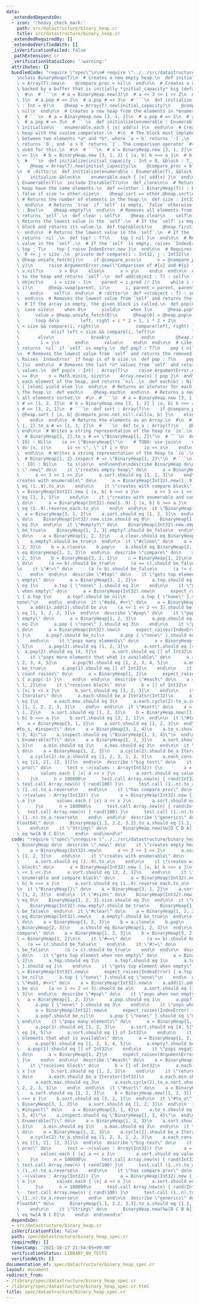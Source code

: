 ```yaml
---
data:
  _extendedDependsOn:
  - icon: ':heavy_check_mark:'
    path: src/datastructure/binary_heap.cr
    title: src/datastructure/binary_heap.cr
  _extendedRequiredBy: []
  _extendedVerifiedWith: []
  _isVerificationFailed: false
  _pathExtension: cr
  _verificationStatusIcon: ':warning:'
  attributes: {}
  bundledCode: "require \"spec\"\n\n# require \"../../src/datastructure/binary_heap\"\
    \nclass BinaryHeap(T)\n  # Creates a new empty heap.\n  def initialize\n    @heap\
    \ = Array(T).new\n    @compare_proc = nil\n  end\n\n  # Creates a new empty heap\
    \ backed by a buffer that is initially *initial_capacity* big (default: `0`).\n\
    \  #\n  # ```\n  # a = BinaryHeap.new(3)\n  # a << 3 << 1 << 2\n  # a.pop # =>\
    \ 1\n  # a.pop # => 2\n  # a.pop # => 3\n  # ```\n  def initialize(initial_capacity\
    \ : Int = 0)\n    @heap = Array(T).new(initial_capacity)\n    @compare_proc =\
    \ nil\n  end\n\n  # Creates a new heap from the elements in *enumerable*.\n  #\n\
    \  # ```\n  # a = BinaryHeap.new [3, 1, 2]\n  # a.pop # => 1\n  # a.pop # => 2\n\
    \  # a.pop # => 3\n  # ```\n  def initialize(enumerable : Enumerable(T))\n   \
    \ initialize\n    enumerable.each { |x| add(x) }\n  end\n\n  # Creates a new empty\
    \ heap with the custom comperator.\n  #\n  # The block must implement a comparison\
    \ between two elements *a* and *b*, where `a < b` returns `-1`,\n  # `a == b`\
    \ returns `0`, and `a > b` returns `1`. The comparison operator `#<=>` can be\
    \ used for this.\n  #\n  # ```\n  # a = BinaryHeap.new [3, 1, 2]\n  # a.pop #\
    \ => 1\n  # b = BinaryHeap.new [3, 1, 2] { |a, b| b <=> a }\n  # b.pop # => 3\n\
    \  # ```\n  def initialize(initial_capacity : Int = 0, &block : T, T -> Int32?)\n\
    \    @heap = Array(T).new(initial_capacity)\n    @compare_proc = block\n  end\n\
    \n  # :ditto:\n  def initialize(enumerable : Enumerable(T), &block : T, T -> Int32?)\n\
    \    initialize &block\n    enumerable.each { |x| add(x) }\n  end\n\n  include\
    \ Enumerable(T)\n  include Iterable(T)\n\n  def_clone\n\n  # Returns true if both\
    \ heap have the same elements.\n  def ==(other : BinaryHeap(T)) : Bool\n    return\
    \ false if size != other.size\n    @heap.sort == other.@heap.sort\n  end\n\n \
    \ # Returns the number of elements in the heap.\n  def size : Int32\n    @heap.size\n\
    \  end\n\n  # Returns `true` if `self` is empty, `false` otherwise.\n  def empty?\
    \ : Bool\n    @heap.empty?\n  end\n\n  # Removes all elements from the heap and\
    \ returns `self`.\n  def clear : self\n    @heap.clear\n    self\n  end\n\n  #\
    \ Returns the lowest value in the `self`.\n  # If the `self` is empty, calls the\
    \ block and returns its value.\n  def top(&block)\n    @heap.first { yield }\n\
    \  end\n\n  # Returns the lowest value in the `self`.\n  # If the `self` is empty,\
    \ returns `nil`.\n  def top? : T?\n    top { nil }\n  end\n\n  # Returns the lowest\
    \ value in the `self`.\n  # If the `self` is empty, raises `IndexError`.\n  def\
    \ top : T\n    top { raise IndexError.new }\n  end\n\n  # Requires `0 <= i < size`,\
    \ `0 <= j < size`.\n  private def compare(i : Int32, j : Int32)\n    x, y = @heap.unsafe_fetch(i),\
    \ @heap.unsafe_fetch(j)\n    if @compare_proc\n      v = @compare_proc.not_nil!.call(x,\
    \ y)\n      raise ArgumentError.new(\"Comparison of #{x} and #{y} failed\") if\
    \ v.nil?\n      v > 0\n    else\n      x > y\n    end\n  end\n\n  # Adds *object*\
    \ to the heap and returns `self`.\n  def add(object : T) : self\n    @heap <<\
    \ object\n    i = size - 1\n    parent = i.pred // 2\n    while i > 0 && compare(parent,\
    \ i)\n      @heap.swap(parent, i)\n      i, parent = parent, parent.pred // 2\n\
    \    end\n    self\n  end\n\n  # :ditto:\n  def <<(object : T) : self\n    add(object)\n\
    \  end\n\n  # Removes the lowest value from `self` and returns the removed value.\n\
    \  # If the array is empty, the given block is called.\n  def pop(&block)\n  \
    \  case size\n    when 0\n      yield\n    when 1\n      @heap.pop\n    else\n\
    \      value = @heap.unsafe_fetch(0)\n      @heap[0] = @heap.pop\n      i = 0\n\
    \      loop do\n        left, right = i * 2 + 1, i * 2 + 2\n        j = if right\
    \ < size && compare(i, right)\n              compare(left, right) ? right : left\n\
    \            elsif left < size && compare(i, left)\n              left\n     \
    \       else\n              break\n            end\n        @heap.swap(i, j)\n\
    \        i = j\n      end\n      value\n    end\n  end\n\n  # Like `#pop`, but\
    \ returns `nil` if `self` is empty.\n  def pop? : T?\n    pop { nil }\n  end\n\
    \n  # Removes the lowest value from `self` and returns the removed value.\n  #\
    \ Raises `IndexError` if heap is of 0 size.\n  def pop : T\n    pop { raise IndexError.new\
    \ }\n  end\n\n  # Removes the last *n* values from `self` ahd returns the removed\
    \ values.\n  def pop(n : Int) : Array(T)\n    raise ArgumentError.new unless n\
    \ >= 0\n    n = Math.min(n, size)\n    Array.new(n) { pop }\n  end\n\n  # Yields\
    \ each element of the heap, and returns `nil`.\n  def each(&) : Nil\n    @heap.each\
    \ { |elem| yield elem }\n  end\n\n  # Returns an iterator for each element of\
    \ the heap.\n  def each\n    @heap.each\n  end\n\n  # Returns a new array with\
    \ all elements sorted.\n  #\n  # ```\n  # a = BinaryHeap.new [3, 1, 2]\n  # a.sort\
    \ # => [1, 2, 3]\n  # b = BinaryHeap.new [3, 1, 2] { |a, b| b <=> a }\n  # b.sort\
    \ # => [3, 2, 1]\n  # ```\n  def sort : Array(T)\n    if @compare_proc\n     \
    \ @heap.sort { |a, b| @compare_proc.not_nil!.call(a, b) }\n    else\n      @heap.sort\n\
    \    end\n  end\n\n  # Returns the elements as an Array.\n  #\n  # ```\n  # BinaryHeap{3,\
    \ 1, 2}.to_a # => [1, 3, 2]\n  # ```\n  def to_a : Array(T)\n    @heap.dup\n \
    \ end\n\n  # Writes a string representation of the heap to `io`.\n  #\n  # ```\n\
    \  # BinaryHeap{1, 2}.to_s # => \"BinaryHeap{1, 2}\"\n  # ```\n  def to_s(io :\
    \ IO) : Nil\n    io << \"BinaryHeap{\"\n    # TODO: use join\n    each_with_index\
    \ do |x, i|\n      io << \", \" if i > 0\n      io << x\n    end\n    io << '}'\n\
    \  end\n\n  # Writes a string representation of the heap to `io`.\n  #\n  # ```\n\
    \  # BinaryHeap{1, 2}.inspect # => \"BinaryHeap{1, 2}\"\n  # ```\n  def inspect(io\
    \ : IO) : Nil\n    to_s(io)\n  end\nend\n\ndescribe BinaryHeap do\n  describe\
    \ \".new\" do\n    it \"creates empty heap\" do\n      a = BinaryHeap(Int32).new\n\
    \      a << 3 << 1 << 2\n      a.sort.should eq [1, 2, 3]\n    end\n\n    it \"\
    creates with enumerable\" do\n      a = BinaryHeap(Int32).new(1..9)\n      a.sort.should\
    \ eq (1..9).to_a\n    end\n\n    it \"creates with compare block\" do\n      a\
    \ = BinaryHeap(Int32).new { |a, b| b <=> a }\n      a << 3 << 1 << 2\n      a.sort.should\
    \ eq [3, 2, 1]\n    end\n\n    it \"creates with enumerable and compare block\"\
    \ do\n      a = BinaryHeap(Int32).new(1..9) { |a, b| b <=> a }\n      a.sort.should\
    \ eq (1..9).reverse_each.to_a\n    end\n  end\n\n  it \"BinaryHeap{}\" do\n  \
    \  a = BinaryHeap{3, 1, 2}\n    a.sort.should eq [1, 2, 3]\n  end\n\n  it \"#size\"\
    \ do\n    BinaryHeap(Int32).new.size.should eq 0\n    BinaryHeap{1, 2, 3}.size.should\
    \ eq 3\n  end\n\n  it \"#empty?\" do\n    BinaryHeap(Int32).new.empty?.should\
    \ be_true\n    BinaryHeap{1, 2, 3}.empty?.should be_false\n  end\n\n  it \"#clear\"\
    \ do\n    a = BinaryHeap{1, 2, 3}\n    a.clear.should eq BinaryHeap(Int32).new\n\
    \    a.empty?.should be_true\n  end\n\n  it \"#clone\" do\n    a = BinaryHeap{1,\
    \ 2, 3}\n    b = a.clone\n    b.pop\n    b.should eq BinaryHeap{2, 3}\n    a.should\
    \ eq BinaryHeap{1, 2, 3}\n  end\n\n  describe \"compare\" do\n    a = BinaryHeap{1,\
    \ 2, 3}\n    b = BinaryHeap{3, 2, 1}\n    c = BinaryHeap{1, 2}\n\n    it \"#==\"\
    \ do\n      (a == b).should be_true\n      (a == c).should be_false\n    end\n\
    \n    it \"#!=\" do\n      (a != b).should be_false\n      (a != c).should be_true\n\
    \    end\n  end\n\n  describe \"#top\" do\n    it \"gets top element when non\
    \ empty\" do\n      a = BinaryHeap{3, 1, 2}\n      a.top.should eq 1\n      a.top?.should\
    \ eq 1\n      a.top { \"none\" }.should eq 1\n    end\n\n    it \"gets top element\
    \ when empty\" do\n      a = BinaryHeap(Int32).new\n      expect_raises(IndexError)\
    \ { a.top }\n      a.top?.should be_nil\n      a.top { \"none\" }.should eq \"\
    none\"\n    end\n  end\n\n  it \"#add, #<<\" do\n    a = BinaryHeap(Int32).new\n\
    \    a.add(1).add(2).should be a\n    (a << 1 << 2 << 3).should be a\n    a.sort.should\
    \ eq [1, 1, 2, 2, 3]\n  end\n\n  describe \"#pop\" do\n    it \"pops when non\
    \ empty\" do\n      a = BinaryHeap{1, 2, 3}\n      a.pop.should eq 1\n      a.pop?.should\
    \ eq 2\n      a.pop { \"none\" }.should eq 3\n    end\n\n    it \"pops when empty\"\
    \ do\n      a = BinaryHeap(Int32).new\n      expect_raises(IndexError) { a.pop\
    \ }\n      a.pop?.should be_nil\n      a.pop { \"none\" }.should eq \"none\"\n\
    \    end\n\n    it \"pops many elements\" do\n      a = BinaryHeap{1, 2, 3, 4,\
    \ 5}\n      a.pop(3).should eq [1, 2, 3]\n      a.sort.should eq [4, 5]\n    \
    \  a.pop(2).should eq [4, 5]\n      a.sort.should eq [] of Int32\n    end\n\n\
    \    it \"pops more elements that what is available\" do\n      a = BinaryHeap{1,\
    \ 2, 3, 4, 5}\n      a.pop(9).should eq [1, 2, 3, 4, 5]\n      a.empty?.should\
    \ be_true\n      a.pop(1).should eq [] of Int32\n    end\n\n    it \"pops negative\
    \ count raises\" do\n      a = BinaryHeap{1, 2}\n      expect_raises(ArgumentError)\
    \ { a.pop(-1) }\n    end\n  end\n\n  describe \"#each\" do\n    a = BinaryHeap{3,\
    \ 1, 2}\n\n    it \"receives block\" do\n      b = [] of Int32\n      a.each {\
    \ |x| b << x }\n      b.sort.should eq [1, 2, 3]\n    end\n\n    it \"returns\
    \ Iterator\" do\n      a.each.should be_a Iterator(Int32)\n      a.each.min.should\
    \ eq 1\n      a.each.max.should eq 3\n      a.each.cycle(2).to_a.sort.should eq\
    \ [1, 1, 2, 2, 3, 3]\n    end\n  end\n\n  it \"#sort\" do\n    a = BinaryHeap{3,\
    \ 1, 2}\n    a.sort.should eq [1, 2, 3]\n    b = BinaryHeap.new([1, 2, 3]) { |a,\
    \ b| b <=> a }\n    b.sort.should eq [3, 2, 1]\n  end\n\n  it \"#to_a\" do\n \
    \   a = BinaryHeap{3, 1, 2}\n    a.sort.should eq [1, 2, 3]\n  end\n\n  it \"\
    #to_s, #inspect\" do\n    a = BinaryHeap{3, 1, 4}\n    a.to_s.should eq \"BinaryHeap{1,\
    \ 3, 4}\"\n    a.inspect.should eq \"BinaryHeap{1, 3, 4}\"\n  end\n\n  it \"includes\
    \ Enumerable(T)\" do\n    a = BinaryHeap{1, 2, 3}\n    a.sort.should eq [1, 2,\
    \ 3]\n    a.min.should eq 1\n    a.max.should eq 3\n  end\n\n  it \"includes Iterable(T)\"\
    \ do\n    a = BinaryHeap{1, 2, 3}\n    a.cycle(2).should be_a Iterator(Int32)\n\
    \    a.cycle(2).to_a.should eq [1, 2, 3, 1, 2, 3]\n    a.each_cons(2).to_a.should\
    \ eq [[1, 2], [2, 3]]\n  end\n\n  describe \"big test\" do\n    it \"hasn't compare\
    \ proc\" do\n      test = ->(values : Array(Int32)) {\n        a = BinaryHeap(Int32).new\n\
    \        values.each { |x| a << x }\n        a.sort.should eq values.sort\n  \
    \    }\n      n = 100000\n      test.call Array.new(n) { rand(Int32) }\n     \
    \ test.call Array.new(n) { rand(100) }\n      test.call (1..n).to_a\n      test.call\
    \ (1..n).to_a.reverse\n    end\n\n    it \"has compare proc\" do\n      test =\
    \ ->(values : Array(Int32)) {\n        a = BinaryHeap(Int32).new { |a, b| b <=>\
    \ a }\n        values.each { |x| a << x }\n        a.sort.should eq values.sort_by(&.-)\n\
    \      }\n      n = 100000\n      test.call Array.new(n) { rand(Int32) }\n   \
    \   test.call Array.new(n) { rand(100) }\n      test.call (1..n).to_a\n      test.call\
    \ (1..n).to_a.reverse\n    end\n  end\n\n  describe \"generics\" do\n    it \"\
    Float64\" do\n      BinaryHeap{1.1, 2.2, 3.3}.to_a.should eq [1.1, 2.2, 3.3]\n\
    \    end\n\n    it \"String\" do\n      BinaryHeap.new(%w[D C B A]).to_a.should\
    \ eq %w[A B C D]\n    end\n  end\nend\n"
  code: "require \"spec\"\nrequire \"../../src/datastructure/binary_heap\"\n\ndescribe\
    \ BinaryHeap do\n  describe \".new\" do\n    it \"creates empty heap\" do\n  \
    \    a = BinaryHeap(Int32).new\n      a << 3 << 1 << 2\n      a.sort.should eq\
    \ [1, 2, 3]\n    end\n\n    it \"creates with enumerable\" do\n      a = BinaryHeap(Int32).new(1..9)\n\
    \      a.sort.should eq (1..9).to_a\n    end\n\n    it \"creates with compare\
    \ block\" do\n      a = BinaryHeap(Int32).new { |a, b| b <=> a }\n      a << 3\
    \ << 1 << 2\n      a.sort.should eq [3, 2, 1]\n    end\n\n    it \"creates with\
    \ enumerable and compare block\" do\n      a = BinaryHeap(Int32).new(1..9) { |a,\
    \ b| b <=> a }\n      a.sort.should eq (1..9).reverse_each.to_a\n    end\n  end\n\
    \n  it \"BinaryHeap{}\" do\n    a = BinaryHeap{3, 1, 2}\n    a.sort.should eq\
    \ [1, 2, 3]\n  end\n\n  it \"#size\" do\n    BinaryHeap(Int32).new.size.should\
    \ eq 0\n    BinaryHeap{1, 2, 3}.size.should eq 3\n  end\n\n  it \"#empty?\" do\n\
    \    BinaryHeap(Int32).new.empty?.should be_true\n    BinaryHeap{1, 2, 3}.empty?.should\
    \ be_false\n  end\n\n  it \"#clear\" do\n    a = BinaryHeap{1, 2, 3}\n    a.clear.should\
    \ eq BinaryHeap(Int32).new\n    a.empty?.should be_true\n  end\n\n  it \"#clone\"\
    \ do\n    a = BinaryHeap{1, 2, 3}\n    b = a.clone\n    b.pop\n    b.should eq\
    \ BinaryHeap{2, 3}\n    a.should eq BinaryHeap{1, 2, 3}\n  end\n\n  describe \"\
    compare\" do\n    a = BinaryHeap{1, 2, 3}\n    b = BinaryHeap{3, 2, 1}\n    c\
    \ = BinaryHeap{1, 2}\n\n    it \"#==\" do\n      (a == b).should be_true\n   \
    \   (a == c).should be_false\n    end\n\n    it \"#!=\" do\n      (a != b).should\
    \ be_false\n      (a != c).should be_true\n    end\n  end\n\n  describe \"#top\"\
    \ do\n    it \"gets top element when non empty\" do\n      a = BinaryHeap{3, 1,\
    \ 2}\n      a.top.should eq 1\n      a.top?.should eq 1\n      a.top { \"none\"\
    \ }.should eq 1\n    end\n\n    it \"gets top element when empty\" do\n      a\
    \ = BinaryHeap(Int32).new\n      expect_raises(IndexError) { a.top }\n      a.top?.should\
    \ be_nil\n      a.top { \"none\" }.should eq \"none\"\n    end\n  end\n\n  it\
    \ \"#add, #<<\" do\n    a = BinaryHeap(Int32).new\n    a.add(1).add(2).should\
    \ be a\n    (a << 1 << 2 << 3).should be a\n    a.sort.should eq [1, 1, 2, 2,\
    \ 3]\n  end\n\n  describe \"#pop\" do\n    it \"pops when non empty\" do\n   \
    \   a = BinaryHeap{1, 2, 3}\n      a.pop.should eq 1\n      a.pop?.should eq 2\n\
    \      a.pop { \"none\" }.should eq 3\n    end\n\n    it \"pops when empty\" do\n\
    \      a = BinaryHeap(Int32).new\n      expect_raises(IndexError) { a.pop }\n\
    \      a.pop?.should be_nil\n      a.pop { \"none\" }.should eq \"none\"\n   \
    \ end\n\n    it \"pops many elements\" do\n      a = BinaryHeap{1, 2, 3, 4, 5}\n\
    \      a.pop(3).should eq [1, 2, 3]\n      a.sort.should eq [4, 5]\n      a.pop(2).should\
    \ eq [4, 5]\n      a.sort.should eq [] of Int32\n    end\n\n    it \"pops more\
    \ elements that what is available\" do\n      a = BinaryHeap{1, 2, 3, 4, 5}\n\
    \      a.pop(9).should eq [1, 2, 3, 4, 5]\n      a.empty?.should be_true\n   \
    \   a.pop(1).should eq [] of Int32\n    end\n\n    it \"pops negative count raises\"\
    \ do\n      a = BinaryHeap{1, 2}\n      expect_raises(ArgumentError) { a.pop(-1)\
    \ }\n    end\n  end\n\n  describe \"#each\" do\n    a = BinaryHeap{3, 1, 2}\n\n\
    \    it \"receives block\" do\n      b = [] of Int32\n      a.each { |x| b <<\
    \ x }\n      b.sort.should eq [1, 2, 3]\n    end\n\n    it \"returns Iterator\"\
    \ do\n      a.each.should be_a Iterator(Int32)\n      a.each.min.should eq 1\n\
    \      a.each.max.should eq 3\n      a.each.cycle(2).to_a.sort.should eq [1, 1,\
    \ 2, 2, 3, 3]\n    end\n  end\n\n  it \"#sort\" do\n    a = BinaryHeap{3, 1, 2}\n\
    \    a.sort.should eq [1, 2, 3]\n    b = BinaryHeap.new([1, 2, 3]) { |a, b| b\
    \ <=> a }\n    b.sort.should eq [3, 2, 1]\n  end\n\n  it \"#to_a\" do\n    a =\
    \ BinaryHeap{3, 1, 2}\n    a.sort.should eq [1, 2, 3]\n  end\n\n  it \"#to_s,\
    \ #inspect\" do\n    a = BinaryHeap{3, 1, 4}\n    a.to_s.should eq \"BinaryHeap{1,\
    \ 3, 4}\"\n    a.inspect.should eq \"BinaryHeap{1, 3, 4}\"\n  end\n\n  it \"includes\
    \ Enumerable(T)\" do\n    a = BinaryHeap{1, 2, 3}\n    a.sort.should eq [1, 2,\
    \ 3]\n    a.min.should eq 1\n    a.max.should eq 3\n  end\n\n  it \"includes Iterable(T)\"\
    \ do\n    a = BinaryHeap{1, 2, 3}\n    a.cycle(2).should be_a Iterator(Int32)\n\
    \    a.cycle(2).to_a.should eq [1, 2, 3, 1, 2, 3]\n    a.each_cons(2).to_a.should\
    \ eq [[1, 2], [2, 3]]\n  end\n\n  describe \"big test\" do\n    it \"hasn't compare\
    \ proc\" do\n      test = ->(values : Array(Int32)) {\n        a = BinaryHeap(Int32).new\n\
    \        values.each { |x| a << x }\n        a.sort.should eq values.sort\n  \
    \    }\n      n = 100000\n      test.call Array.new(n) { rand(Int32) }\n     \
    \ test.call Array.new(n) { rand(100) }\n      test.call (1..n).to_a\n      test.call\
    \ (1..n).to_a.reverse\n    end\n\n    it \"has compare proc\" do\n      test =\
    \ ->(values : Array(Int32)) {\n        a = BinaryHeap(Int32).new { |a, b| b <=>\
    \ a }\n        values.each { |x| a << x }\n        a.sort.should eq values.sort_by(&.-)\n\
    \      }\n      n = 100000\n      test.call Array.new(n) { rand(Int32) }\n   \
    \   test.call Array.new(n) { rand(100) }\n      test.call (1..n).to_a\n      test.call\
    \ (1..n).to_a.reverse\n    end\n  end\n\n  describe \"generics\" do\n    it \"\
    Float64\" do\n      BinaryHeap{1.1, 2.2, 3.3}.to_a.should eq [1.1, 2.2, 3.3]\n\
    \    end\n\n    it \"String\" do\n      BinaryHeap.new(%w[D C B A]).to_a.should\
    \ eq %w[A B C D]\n    end\n  end\nend\n"
  dependsOn:
  - src/datastructure/binary_heap.cr
  isVerificationFile: false
  path: spec/datastructure/binary_heap_spec.cr
  requiredBy: []
  timestamp: '2021-10-17 21:54:05+09:00'
  verificationStatus: LIBRARY_NO_TESTS
  verifiedWith: []
documentation_of: spec/datastructure/binary_heap_spec.cr
layout: document
redirect_from:
- /library/spec/datastructure/binary_heap_spec.cr
- /library/spec/datastructure/binary_heap_spec.cr.html
title: spec/datastructure/binary_heap_spec.cr
---
```


